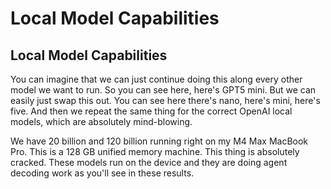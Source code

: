 # Local Model Capabilities

<!-- 추출 정보
노드 ID: 16
제목: Local Model Capabilities
추출 길이: 614자
추출 시간: 2025-08-13 17:34:03
-->

## Local Model Capabilities

You can imagine that we can just continue doing this along every other model we want to run. So you can see here, here's GPT5 mini. But we can easily just swap this out. You can see here there's nano, here's mini, here's five. And then we repeat the same thing for the correct OpenAI local models, which are absolutely mind-blowing.

We have 20 billion and 120 billion running right on my M4 Max MacBook Pro. This is a 128 GB unified memory machine. This thing is absolutely cracked. These models run on the device and they are doing agent decoding work as you'll see in these results.
